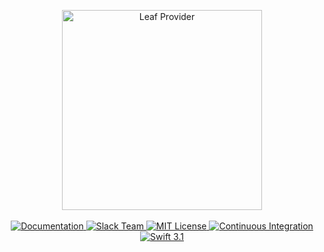 <p align="center">
    <img src="https://cloud.githubusercontent.com/assets/1342803/24966200/98a21a06-1fa6-11e7-8624-5272c41fd50a.png" width="320" alt="Leaf Provider">
    <br>
    <br>
    <a href="http://beta.docs.vapor.codes/leaf/package/">
        <img src="http://img.shields.io/badge/read_the-docs-92A8D1.svg" alt="Documentation">
    </a>
    <a href="http://vapor.team">
        <img src="http://vapor.team/badge.svg" alt="Slack Team">
    </a>
    <a href="LICENSE">
        <img src="http://img.shields.io/badge/license-MIT-brightgreen.svg" alt="MIT License">
    </a>
    <a href="https://circleci.com/gh/vapor/leaf-provider">
        <img src="https://circleci.com/gh/vapor/leaf-provider.svg?style=shield" alt="Continuous Integration">
    </a>
    <a href="https://swift.org">
        <img src="http://img.shields.io/badge/swift-3.1-brightgreen.svg" alt="Swift 3.1">
    </a>
</center>
